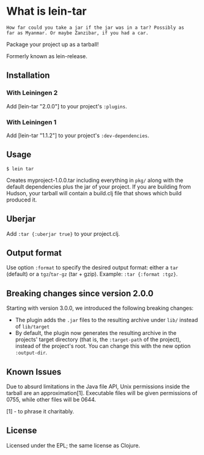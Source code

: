 # What is lein-tar

    How far could you take a jar if the jar was in a tar? Possibly as
    far as Myanmar. Or maybe Zanzibar, if you had a car.

Package your project up as a tarball!

Formerly known as lein-release.


## Installation

### With Leiningen 2

Add [lein-tar "2.0.0"] to your project's `:plugins`.

### With Leiningen 1

Add [lein-tar "1.1.2"] to your project's `:dev-dependencies`.


## Usage

    $ lein tar

Creates myproject-1.0.0.tar including everything in `pkg/` along with
the default dependencies plus the jar of your project. If you are
building from Hudson, your tarball will contain a build.clj file that
shows which build produced it.

## Uberjar

Add `:tar {:uberjar true}` to your project.clj.

## Output format

Use option `:format` to specify the desired output format: either a `tar` (default) or a `tgz`/`tar-gz` (tar + gzip). Example: `:tar {:format :tgz}`.


## Breaking changes since version 2.0.0

Starting with version 3.0.0, we introduced the following breaking changes:

* The plugin adds the `.jar` files to the resulting archive under `lib/` instead of `lib/target`
* By default, the plugin now generates the resulting archive in the projects' target directory (that is, the `:target-path` of the project), instead of the project's root. You can change this with the new option `:output-dir`.


## Known Issues

Due to absurd limitations in the Java file API, Unix permissions
inside the tarball are an approximation[1]. Executable files will be
given permissions of 0755, while other files will be 0644.

[1] - to phrase it charitably.

## License

Licensed under the EPL; the same license as Clojure.
